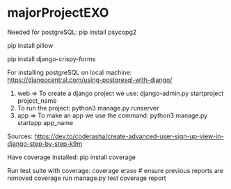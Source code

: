 # majorProjectEXO

Needed for postgreSQL:
pip install psycopg2

pip install pillow

pip install django-crispy-forms

For installing postgreSQL on local machine: https://djangocentral.com/using-postgresql-with-django/


1.	web => To create a django project we use: django-admin.py startproject project_name
2.	To run the project: python3 manage.py runserver
3.	app => To make an app we use the command: python3 manage.py startapp app_name

Sources:
https://dev.to/coderasha/create-advanced-user-sign-up-view-in-django-step-by-step-k9m

Have coverage installed:
pip install coverage

Run test suite with coverage:
coverage erase  # ensure previous reports are removed
coverage run manage.py test
coverage report 